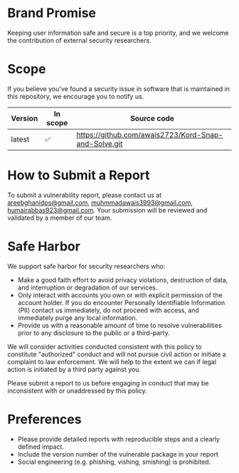 # Brand Promise

Keeping user information safe and secure is a top priority, and we welcome the contribution of external security researchers.

# Scope

If you believe you've found a security issue in software that is maintained in this repository, we encourage you to notify us.

| Version | In scope           | Source code                                            |
| ------- | ------------------ | ------------------------------------------------------ |
| latest  | :white_check_mark: | <https://github.com/awais2723/Kord-Snap-and-Solve.git> |

# How to Submit a Report

To submit a vulnerability report, please contact us at <areebghanidps@gmail.com>, <muhmmadawais3993@gmail.com>, <humairabbas923@gmail.com>. Your submission will be reviewed and validated by a member of our team.

# Safe Harbor

We support safe harbor for security researchers who:

- Make a good faith effort to avoid privacy violations, destruction of data, and interruption or degradation of our services.
- Only interact with accounts you own or with explicit permission of the account holder. If you do encounter Personally Identifiable Information (PII) contact us immediately, do not proceed with access, and immediately purge any local information.
- Provide us with a reasonable amount of time to resolve vulnerabilities prior to any disclosure to the public or a third-party.

We will consider activities conducted consistent with this policy to constitute "authorized" conduct and will not pursue civil action or initiate a complaint to law enforcement. We will help to the extent we can if legal action is initiated by a third party against you.

Please submit a report to us before engaging in conduct that may be inconsistent with or unaddressed by this policy.

# Preferences

- Please provide detailed reports with reproducible steps and a clearly defined impact.
- Include the version number of the vulnerable package in your report
- Social engineering (e.g. phishing, vishing, smishing) is prohibited.
